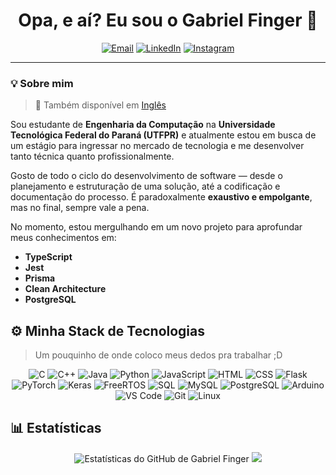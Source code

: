<!-- ![Imagem com fundo escuro e elementos gráficos inspirados em circuitos eletrônicos e tecnologia. À esquerda, há uma citação: “Programar é a arte de criar ordem em meio ao caos digital.” — Alan Perlis. À direita, um ícone estilizado de nuvem com conexões digitais dentro de um hexágono, simbolizando computação e conectividade.](https://media.licdn.com/dms/image/v2/D4D16AQF5ozppgnbw0Q/profile-displaybackgroundimage-shrink_350_1400/B4DZcJ6c1OGcAY-/0/1748218007452?e=1753920000&v=beta&t=YZ9X4M2mMIDeELq4iZbLfGf5Fxvk_4mv73gd-X2BPYc) -->

<h1 align="center">Opa, e aí? Eu sou o Gabriel Finger 👋</h1>

<div align="center">

[![Email](https://img.shields.io/badge/gabifcont@gmail.com-D14836?style=flat&logo=gmail&logoColor=white)](mailto:gabifcont@gmail.com)
[![LinkedIn](https://img.shields.io/badge/-Gabriel--Finger--Conte-0077B5?style=flat&logo=linkedin&logoColor=white)](https://www.linkedin.com/in/gabriel-finger-conte/)
[![Instagram](https://img.shields.io/badge/-@gabriel.fconte-E4405F?style=flat&logo=instagram&logoColor=white)](https://instagram.com/gabriel.fconte)

</div>

---

### 💡 Sobre mim

> 🔁 Também disponível em [Inglês](README.md)

Sou estudante de **Engenharia da Computação** na **Universidade Tecnológica Federal do Paraná (UTFPR)** e atualmente estou em busca de um estágio para ingressar no mercado de tecnologia e me desenvolver tanto técnica quanto profissionalmente.

Gosto de todo o ciclo do desenvolvimento de software — desde o planejamento e estruturação de uma solução, até a codificação e documentação do processo. É paradoxalmente **exaustivo e empolgante**, mas no final, sempre vale a pena.

No momento, estou mergulhando em um novo projeto para aprofundar meus conhecimentos em:
- **TypeScript**
- **Jest**
- **Prisma**
- **Clean Architecture**
- **PostgreSQL**

## ⚙️ Minha Stack de Tecnologias
> Um pouquinho de onde coloco meus dedos pra trabalhar ;D

<div align="center">

![C](https://img.shields.io/badge/-C-00599C?style=flat&logo=c&logoColor=white)
![C++](https://img.shields.io/badge/-C++-00599C?style=flat&logo=c%2B%2B&logoColor=white)
![Java](https://img.shields.io/badge/-Java-007396?style=flat&logo=java&logoColor=white)
![Python](https://img.shields.io/badge/-Python-3776AB?style=flat&logo=python&logoColor=white)
![JavaScript](https://img.shields.io/badge/-JavaScript-F7DF1C?style=flat&logo=javascript&logoColor=000)
![HTML](https://img.shields.io/badge/-HTML5-E34F26?style=flat&logo=html5&logoColor=white)
![CSS](https://img.shields.io/badge/-CSS3-1572B6?style=flat&logo=css3&logoColor=white)
![Flask](https://img.shields.io/badge/-Flask-000000?style=flat&logo=flask)
![PyTorch](https://img.shields.io/badge/-PyTorch-EE4C2C?style=flat&logo=pytorch&logoColor=white)
![Keras](https://img.shields.io/badge/-Keras-D00000?style=flat&logo=keras&logoColor=white)
![FreeRTOS](https://img.shields.io/badge/-FreeRTOS-0066A1?style=flat&logo=freertos&logoColor=white)
![SQL](https://img.shields.io/badge/-SQL-4479A1?style=flat&logo=mysql&logoColor=white)
![MySQL](https://img.shields.io/badge/-MySQL-4479A1?style=flat&logo=mysql&logoColor=white)
![PostgreSQL](https://img.shields.io/badge/-PostgreSQL-336791?style=flat&logo=postgresql&logoColor=white)
![Arduino](https://img.shields.io/badge/-Arduino-00979D?style=flat&logo=arduino&logoColor=white)
![VS Code](https://img.shields.io/badge/-VSCode-007ACC?style=flat&logo=visual-studio-code&logoColor=white)
![Git](https://img.shields.io/badge/-Git-F05032?style=flat&logo=git&logoColor=white)
![Linux](https://img.shields.io/badge/-Linux-FCC624?style=flat&logo=linux&logoColor=black)

</div>

## 📊 Estatísticas
<p align="center">
  <img src="https://github-readme-stats.vercel.app/api?username=gabriel-fc-comp&theme=dark&show_icons=true&hide_border=false" alt="Estatísticas do GitHub de Gabriel Finger" />
  <img src="https://github-readme-stats.vercel.app/api/top-langs/?username=gabriel-fc-comp&layout=compact&theme=dark&hide_border=false" />
</p>
